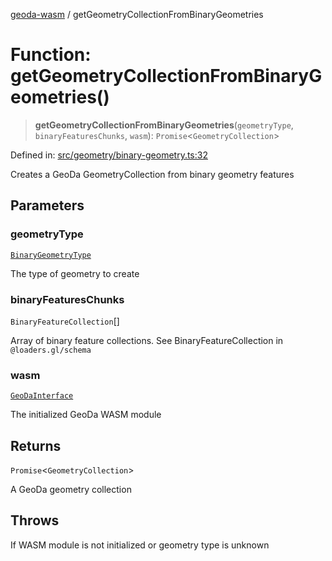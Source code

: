 [geoda-wasm](../globals.md) / getGeometryCollectionFromBinaryGeometries

# Function: getGeometryCollectionFromBinaryGeometries()

> **getGeometryCollectionFromBinaryGeometries**(`geometryType`, `binaryFeaturesChunks`, `wasm`): `Promise`\<`GeometryCollection`\>

Defined in: [src/geometry/binary-geometry.ts:32](https://github.com/GeoDaCenter/geoda-lib/blob/d16e85157b1f26754a712ea4c9a3cf18ab0e7b74/src/js/src/geometry/binary-geometry.ts#L32)

Creates a GeoDa GeometryCollection from binary geometry features

## Parameters

### geometryType

[`BinaryGeometryType`](../type-aliases/BinaryGeometryType.md)

The type of geometry to create

### binaryFeaturesChunks

`BinaryFeatureCollection`[]

Array of binary feature collections. See BinaryFeatureCollection in `@loaders.gl/schema`

### wasm

[`GeoDaInterface`](../interfaces/GeoDaInterface.md)

The initialized GeoDa WASM module

## Returns

`Promise`\<`GeometryCollection`\>

A GeoDa geometry collection

## Throws

If WASM module is not initialized or geometry type is unknown
